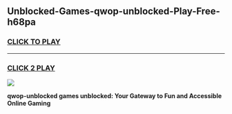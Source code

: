 
## Unblocked-Games-qwop-unblocked-Play-Free-h68pa
<h3>
<a href="https://premium76.site?title=qwop-unblocked&ref=23A">CLICK TO PLAY</a></h3>
<hr>

<h3>
<a href="https://premium76.site?title=qwop-unblocked&ref=23A">CLICK 2 PLAY</a>
  
</h3>

<a href="https://premium76.site?title=qwop-unblocked&ref=23A"><img src="https://clearcache.store/games.png"></a>


**qwop-unblocked games unblocked: Your Gateway to Fun and Accessible Online Gaming**
